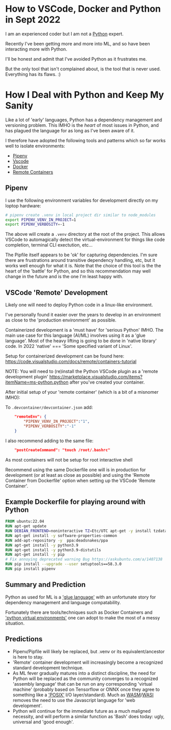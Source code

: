 # How to VSCode, Docker and Python in Sept 2022

I am an experienced coder but I am not a [Python](https://www.python.org) expert.

Recently I've been getting more and more into ML, and so have been interacting more with Python.

I'll be honest and admit that I've avoided Python as it frustrates me.

But the only tool that isn't complained about, is the tool that is never used. Everything has its flaws. :)

# How I Deal with Python and Keep My Sanity

Like a lot of 'early' languages, Python has a dependency management and versioning problem. This IMHO is the _heart_ of most issues in Python, and has plagued the language for as long as I've been aware of it.

I therefore have adopted the following tools and patterns which so far works well to isolate environments:
- [Pipenv](https://pipenv.pypa.io/en/latest/)
- [Vscode](https://code.visualstudio.com/)
- [Docker](https://www.docker.com/)
- [Remote Containers](https://code.visualstudio.com/docs/remote/containers)


## Pipenv
I use the following environment variables for development directly on my loptop hardware:

```sh
# pipenv create .venv in local project dir similar to node_modules
export PIPENV_VENV_IN_PROJECT=1
export PIPENV_VERBOSITY=-1
```

The above will create a `.venv` directory at the root of the project. This allows VSCode to automagically detect the virtual-environment for things like code completion, terminal CLI exectution, etc...

The Pipfile itself appears to be 'ok' for capturing dependencies. I'm sure there are frustrations around transitive dependency handling, etc, but it works well enough for what it is. Note that the choice of this tool is the the heart of the 'battle' for Python, and so this recommendation may well change in the future and is the one I'm least happy with.

## VSCode 'Remote' Development

Likely one will need to deploy Python code in a linux-like environment.

I've personally found it easier over the years to develop in an environment as close to the 'production environment' as possible.

Containerized development is a 'must have' for 'serious Python' IMHO. The main use case for this language (AI/ML) involves using it as a 'glue language'. Most of the heavy lifting is going to be done in 'native library' code. In 2022 'native' === 'Some specified variant of Linux'.

Setup for containerized development can be found here: https://code.visualstudio.com/docs/remote/containers-tutorial

NOTE: You will need to (re)install the Python VSCode plugin as a 'remote development plugin' 
https://marketplace.visualstudio.com/items?itemName=ms-python.python after you've created your container.

After initial setup of your 'remote container' (which is a bit of a misnomer IMHO):

To `.devcontainer/devcontainer.json` add:

```json
	"remoteEnv": {
		"PIPENV_VENV_IN_PROJECT":"1",
		"PIPENV_VERBOSITY":"-1"
	}
```

I also recommend adding to the same file:

```json
	"postCreateCommand": "touch /root/.bashrc"
```
As most containers will not be setup for root interactive shell

Recommend using the same Dockerfile one will is in production for development (or at least as close as possible) and using the 'Remote Container from Dockerfile' option when setting up the VSCode 'Remote Container'.

## Example Dockerfile for playing around with Python

```Dockerfile
FROM ubuntu:22.04
RUN apt-get update
RUN DEBIAN_FRONTEND=noninteractive TZ=Etc/UTC apt-get -y install tzdata
RUN apt-get install -y software-properties-common
RUN add-apt-repository -y  ppa:deadsnakes/ppa
RUN apt-get install -y python3.9
RUN apt-get install -y python3.9-distutils
RUN apt-get install -y pip
# Fix annoying deprecated warning Bug https://askubuntu.com/a/1407138
RUN pip install --upgrade --user setuptools==58.3.0
RUN pip install pipenv
```

## Summary and Prediction

Python as used for ML is a ['glue language'](https://en.wikipedia.org/wiki/Scripting_language#Glue_languages) with an unfortunate story for dependency management and language compatability.

Fortunately there are tools/techniques such as Docker Containers and ['python virtual environments'](https://docs.python.org/3/library/venv.html) one can adopt to make the most of a messy situation.

## Predictions
- Pipenv/Pipfile will likely be replaced, but .venv or its equivalent/ancestor is here to stay.
- 'Remote' container development will increasingly become a recognized standard development technique.
- As ML fever gradually matures into a distinct discipline, the need for Python will be replaced as the community converges to a recognized 'assembly language' that can be run on any corresponding 'virtual machine' (probably based on Tensorflow or ONNX once they agree to something like a ['POSIX'](https://en.wikipedia.org/wiki/POSIX) I/O layer/standard). Much as [WASM](https://webassembly.org)/[WASI](https://wasi.dev) removes the need to use the Javascript language for 'web development'.
- Python will continue for the immediate future as a much maligned necessity, and will perform a similar function as 'Bash' does today: ugly, universal and 'good enough'.
